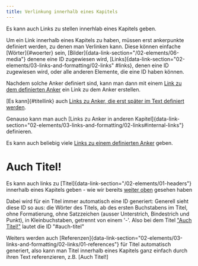 ```yaml
---
title: Verlinkung innerhalb eines Kapitels
---
```


Es kann auch Links zu stellen innerhlab eines Kapitels geben.

Um ein Link innerhalb eines Kapitels zu haben, müssen erst ankerpunkte definiert
werden, zu denen man Verlinken kann. Diese können einfache [Wörter]{#woerter} sein,
[Bilder]{data-link-section="/02-elements/06-media"} denene eine ID zugewiesen wird,
[Links]{data-link-section="02-elements/03-links-and-formatting/02-links" #links},
denen eine ID zugewiesen wird, oder alle anderen Elemente, die eine ID haben können.

Nachdem solche Anker definiert sind, kann man dann mit einem
[Link zu dem definierten Anker](#woerter) ein Link zu dem Anker erstellen.

[Es kann]{#titellink} auch [Links zu Anker, die erst später im Text definiert werden](#auch-titel).

Genauso kann man auch [Links zu Anker in anderen Kapitel]{data-link-section="02-elements/03-links-and-formatting/02-links#internal-links"}
definieren.

Es kann auch beliebig viele [Links zu einem definierten Anker](#woerter) geben.

# Auch Titel!
 
Es kann auch links zu [Titel]{data-link-section="/02-elements/01-headers"} innerhalb eines Kapitels
geben - wie wir bereits [weiter oben](#titellink) gesehen haben

Dabei wird für ein Titel immer automatisch eine ID generiert: Generell sieht diese
ID so aus: die Wörter des Titels, ab des ersten Buchstabens im Titel, ohne
Formatierung, ohne Satzzeichen (ausser Unterstrich, Bindestrich und Punkt), in
Kleinbuchstaben, getrennt von einem '-'.
Also bei dem Titel ["Auch Titel!"](#auch-titel) lautet die ID "#auch-titel"

Weiters werden auch [Referenzen]{data-link-section="02-elements/03-links-and-formatting/02-links/01-references"}
für Titel automatisch generiert,
also kann man Titel innerhalb eines Kapitels ganz einfach durch ihren Text
referenzieren, z.B. [Auch Titel!]
